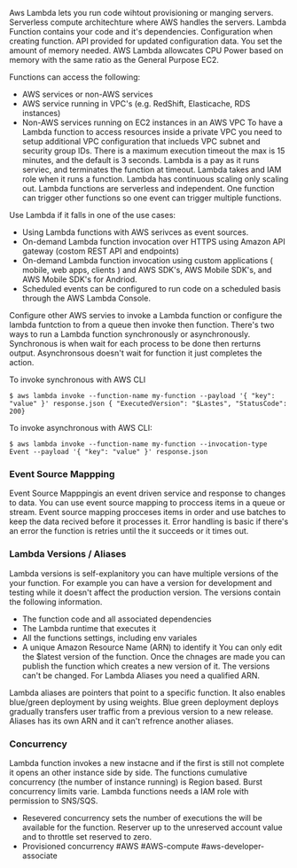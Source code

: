 Aws Lambda lets you run code wihtout provisioning or manging servers. Serverless compute architechture where AWS handles the servers. Lambda Function contains your code and it's dependencies. Configuration when creating function. API provided for updated configuration data.
You set the amount of memory needed. AWS Lambda allowcates CPU Power based on memory with the same ratio as the General Purpose EC2. 

Functions can access the following:
- AWS services or non-AWS services
- AWS service running in VPC's (e.g. RedShift, Elasticache, RDS instances)
- Non-AWS services running on EC2 instances in an AWS VPC
To have a Lambda function to access resources inside a private VPC you need to setup additional VPC configuration that inclueds VPC subnet and security group IDs. There is a  maximum execution timeout the max is 15 minutes, and the default is 3 seconds. Lambda is a pay as it runs serviec, and terminates the function at timeout. Lambda takes and IAM role when it runs a function. Lambda has continuous scaling only scaling out. Lambda functions are serverless and independent. One function can trigger other functions so one event can trigger multiple functions.

Use Lambda if it falls in one of the use cases:
- Using Lambda functions with AWS serivces as event sources.
- On-demand Lambda function invocation over HTTPS using Amazon API gateway (costom REST API and endpoints)
- On-demand Lambda function invocation using custom applications ( mobile, web apps, clients ) and AWS SDK's, AWS Mobile SDK's, and AWS Mobile SDK's for Andriod.
- Scheduled events can be configured to run code on a scheduled basis through the AWS Lambda Console.

Configure other AWS servies to invoke a Lambda function or configure the lambda funtction to from a queue then invoke then function. There's two ways to run a Lambda function synchronously or asynchronously. Synchronous is when wait for each process to be done then rerturns output. Asynchronsous doesn't wait for function it just completes the action. 

To invoke synchronous with AWS CLI  
``` AWS CLI
$ aws lambda invoke --function-name my-function --payload '{ "key": "value" }' response.json { "ExecutedVersion": "$Lastes", "StatusCode": 200}
```

To invoke asynchronous with AWS CLI:
``` AWS CLI
$ aws lambda invoke --function-name my-function --invocation-type Event --payload '{ "key": "value" }' response.json
```

### Event Source Mappping
Event Source Mapppingis an event driven service and response to changes to data. You can use event source mapping to proccess items in a queue or stream. Event source mapping procceses items in order and use batches to keep the data recived before it processes it. Error handling is basic if there's an error the function is retries until the it succeeds or it times out. 

### Lambda Versions / Aliases
Lambda versions is self-explanitory you can have multiple versions of the your function. For example you can have a version for development and testing while it doesn't affect the production version. The versions contain the following information.
- The function code and all associated dependencies
- The Lambda runtime that executes it
- All the functions settings, including env variales
- A unique Amazon Resource Name (ARN) to identify it
You can only edit the $latest version of the function. Once the chnages are made you can publish the function which creates a new version of it. The versions can't be changed. For Lambda Aliases you need a qualified ARN.

Lambda aliases are pointers that point to a specific function. It also enables blue/green deployment by using weights. Blue green deployment deploys gradually transfers user traffic from a previous version to a new release. Aliases has its own ARN and it can't refrence another aliases.

### Concurrency
Lambda function invokes a new instacne and if the first is still not complete it opens an other instance side by side. The functions cumulative concurrency (the number of instance running) is Region based. Burst concurrency limits varie. Lambda functions needs a IAM role with permission to SNS/SQS.
- Resevered concurrency sets the number of executions the will be available for the function. Reserver up to the unreserved account value and to throttle set reserved to zero.
- Provisioned concurrency 
#AWS #AWS-compute #aws-developer-associate 